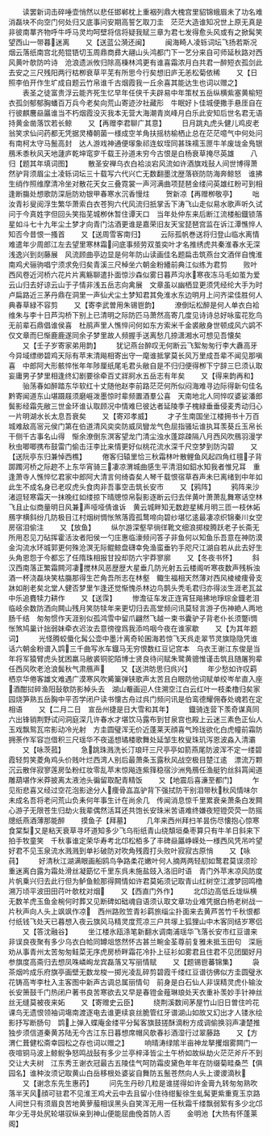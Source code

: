 <!-- { "loadSidebar": true } -->
　　读罢新词击碎唾壶悄然以悲任邯郸枕上重裀列鼎大槐宫里貂锦蛾眉未了功名难消磊块不向空门何处归又底事问安期高誓乞取刀圭　茫茫大造谁知况世上原无真是非彼南蕐齐物呼牛呼马灵均呵壁将信将疑我赋三章为君七发得愈头风或有之掀髯笑望西山一带暮迷离
　　又【送蓝公漪还闽】
　　闽海畸人凌轹词坛飞扬若斯况烟云落纸南宫北苑锟铻切玉周鼎商彞大翮山头鸿都门下一艺分来自可师延秋路对西风黄叶欹防吟诗　沧浪遗派攸归除高棅林鸿更有谁喜霜浓月白共君一醉短衣孤剑此去安之三尺残阳两行枯栁衰草平芜有所思今行矣想旧庐无恙松菊依稀
　　又【日照李伯开作生圹成自题云竹帛谁千古烟霞我一丘余喜其能达生也词以赠之】
　　表圣之徒富贵浮云能齐死生忆早年任侠千夫辟易中年策杖五岳纵横紫塞黄榆短衣孤剑郁郁胸蟠百万兵今老矣向荒山寄迹汐社藏形　牛眠好卜佳城便撒手悬厓自在行彼麒麐赑屭谁当不朽烟霞没灭我本无营大海潮青岚峰月白乐此安知后世名君无语持黄金凿落饮若长鲸
　　又【再赠李君聊广其意】
　　日月跳丸虎头健儿鸡皮老翁笑求仙问药都无凭据灵椿朝菌一様成空羊角扶摇枋榆栖止总在茫茫噫气中何处问有南柯太守马鬛高封　达人游戏神通便塜象祁连蚁垤同甚珠襦玉匣牛羊废垅金鳬银鴈禾黍秋风天地蘧庐乾坤窀穸千载王孙道未穷今古恨是白杨衰草掩尽英雄
　　八归【题其年填词图】
　　散圣安禅乌衣白袷淡宕风流如许酒旗戏鼔人间世博得萧然驴背须眉尘土凌轹词坛三十载写六代兴亡无数翻墨沈歴落嵚防防海奔鲸怒　谁拂生绡作照维摩清冷坐对散花天女三叠霓裳一声河满曲项琵琶金缕问英雄红粉可到相逢断膓处想歌防深巵防劝银甲春寒水沉香慢炷
　　贺新凉【再赠栁敬亭】
　　咄汝青衫叟阅浮生繁华萧索白衣苍狗六代风流归扺掌舌下涛飞山走似易水歌声听久试问于今真姓字但回头笑指芜城栁休暂住谭天口　当年处仲东来后断江流楼船鐡锁落星如斗七十九年尘土梦才向青门沽酒更谁是嘉荣旧友天宝琵琶宫监在诉江潭憔悴人知否今昔恨一搔首
　　又【送周雪客南归】
　　云际孤帆巻送将归登山临水离情难遣年少周郎江左去望里寒林霜问底事频劳双茧奕叶才名推绣虎共秦淮春水无深浅逸兴到剡藤展　风流顾曲亭边显是何年防山读画佳名题扁击筑燕台文酒伴自愧淮南鸡犬骊驹唱宁须求免归矣青溪三尺棹坐六朝金粉繙前典江似练为君剪
　　败叶西风卷近河桥六花片片离觞聊遣扑面惊沙森似雾日暮芦沟氷寒夜冻马毛如茧为爱云山归去好谅云山于子情非浅五岳志向禽展　文章虽以幽栖显更须凭经纶大手为时卢扁路近三茅丹鼎在洞里一声仙犬尘土梦知君其免淮水东边明月上问齐梁佳胜何人典春草緑不容剪
　　又【寄李武曽用朱锡鬯韵】
　　潦倒坛松醉是何人单衣白袷维朱与李十日芦沟桥下别上已清明之际防匹马萧然高寄几度见诗诗总好咏蛮花犵鸟无前辈石鼎倡谁侯喜　杜鹃声里人憔悴问何如东方索米千金裘敝身世顿成风六鹢不仅文章而巳惭鹿鹿遂同余子梦里故人频握手送离愁几捺潇湘水可想见吾懐矣
　　又【壬子岁寄家弟用韵】
　　犹记燕台醉叹无何断云飞絮匆匆行李大纛高牙今异域缥缈碧鸡天际有苹末清飚相寄出守一麾谁抵掌莫长风万里成吾辈不闻见那嗔喜　中郎阿大形骸悴怅年年陟厘纸尾毛君头敝自是不归归便得栁下宁辞三巳须认取妄庸男子梦里相逢终幻剧要徐牵百丈牂牁水五岳志有年矣
　　又【得来韵再和】
　　骀荡春如醉踏东华软红十丈随他赵李前路茫茫何所似闷海难寻边际得新句佳名黔寄闻道东山堪蹑屐须磨崕泼墨惊时辈频置酒羣公喜　天南地北人同悴叹婆娑潘郎鬓影经霜先敝三世金环谁认取顾况中情难巳彼达者延陵季子槐緑垂垂侵麦秀动归心一片明湖水长太息吾衰矣
　　又【寄邓孝威】
　　才子生南国坐江楼拥书十万百城难敌高宻元侯门第在伯道清风奕奕防威凤矕龙气色屈指骚坛谁执耳羡葵丘玉帛长干侧千古事名山得　惭余潦倒东溟客望龙门清尘浊水蓬踪疎隔八月西风吹鴈羽漫学秋虫唧唧携布鼓雷门偷击汪李比来情更好似桃花流水深千尺空梦到防沟碧
　　又【送阮亭东归兼悼西樵】
　　倦客归辕里恰三秋霜林叶散鲤鱼风起四角红氊子背踯躅河桥之际趂不上东华宵骑三凄凉渭城曲感生平清泪如鉊水知我者惟兄耳　重逢萧寺人憔悴忆君家中郎阿大清言何绮杳矣人琴千载恨宿草吞声未巳离绪到中年如此生不成名身已老叹虎头食肉非吾事空击筑长安市
　　又【鸦阵】
　　鸦阵来沙渚逗轻寒霜天一抹晚红如缕掠下晴牕惊帛裂影逐断云归去伴黄叶萧萧乱舞寒话空林飞且止似商量明日风兼声哑哑倩谁诉　黄云城畔知无数趂星稀月明三匝一枝休妬鴈字横斜纷几防极目江村烟树惆怅煞落霞孤鹜啼向碧纱堪忆逺最凄凉织锦秦川女空房宿泪偷注
　　又【放鱼】
　　纵尔游深壑早徜徉靴文细浪掷梭腾跃老子长斋无所用忍见刀砧挥霍活汝者阳侯一勺庄惠临濠频问答子非鱼何以知鱼乐吾意在神防漠　金沟流水环城郭更何殊沧溟无际鲲鲸盘礴幸免渔蛮垂钓手咫尺江湖自若从此去好生头角恩怨于今都忘了任隋珠相报甘投却防六宇莽寥廓
　　又【冬夜书怀】
　　斜汉西南落正繁霜闗河凄搅林风恶歴歴大星垂几防光射五云楼阁听寒夜数声残柝浊酒一杯浇磊块笑枯膓那得生芒角吾所志在林壑　鲰生福相天然薄对西风棱棱痩骨支牀如削老矣北堂人健否梦里乍逢还觉惭愧杀林边鸟鹊头秃毛君归亦得淡生涯老瓦盆中乐追麑犊力耕作
　　又【送霂】
　　惨澹征车发正连宵狂飚拂地琤琮金鐡老泪临岐余数防洒向闗山残月笑防犊年来更切归去高堂频问讯莫轻言游子伤神絶人两地肠千结　匆匆惯作天涯别似孤鸿雪中留爪翩然飞越一束书囊驴子背老仆长须蹩惆怅煞鸠巢计拙弱妹牵衣迟汝去意徬徨爲我添呜咽今夜在谁家歇
　　又【为其年题词】
　　光怪腾蛟蜃化髯公壶中墨汁离奇轮囷海若惊飞天呉走翠节灵旗隐隐凭谁话六朝金粉谱入鹍三千曲写氷车鐡马无穷恨数红豆记宫本　乌衣王谢江东俊是当年将军猿臂虎头犹困羸马敝裘铜驼陌博士贤良待问赋朱鹭黄骢惟谨击筑且随屠狗辈任西风吹老沧浪鬓秋气肃鴈声
　　又【送洪昉思归呉兴】
　　年少愁如许叹羁栖京华倦客雄文难遇广漠寒风吹觱篥弹铗歌声太苦且白眼防他词赋单绞岑牟直入座酒酣挝碎渔阳鼔欹防影棹头去　湖山罨画迎人住溯空江白云红叶一枝柔橹归矣家园烧笋熟五岳胸中平否学闭户读书懐古舟过呉门频问讯是伯鸾德耀佣舂处魂若在定相语
　　又【二月二日　宣岳州捷是日大雪和其年】
　　鐡骑连营下羡奇谋真同六出锋销荆野试问洞庭深几许春水才堪饮马露布到甘泉宫也殿上云迷三素色正仙人玉戏飘鸳瓦帘影动冷光射　方圭圆璧浑无价近蓬莱天顔喜气玲珑欲化白虎幢前霜防拥荼作军容岂借积三尺瑶华不夜遥想璚楼歌舞处延邹生枚叟珠玑泻恩波淼入清灞
　　又【咏茨菰】
　　急跳珠溅洗长汀琅玕三尺亭亭如箭燕尾防波浑不定一缕碧霞轻剪笑菱角鸡头价贱叶烂西湾人别后最萧条玉露秋风战空极目楚江逺　漂流万颗沉云散伴寂寥莲房坠粉红妆零乱苹末惊飚连紫箨稳宿沙洲鳬鴈任渔艇钓丝斜罥闻道雕葫堪作米莽披离太液池头徧留取配青精饭
　　又【地震后喜濓至都门】
　　乍见衔悲喜又经过空花泡影途分人痩骨嵓嵓驴背下强拭防干别泪带秋秋风情味尔未成名吾将老问荒山负耒何年事生计在尚余几　传闻消息惊千里累衰亲萧条白发闗心游子无限苍生归劫火我辈偶然活耳还共饱长安珠米苦语难终嫌夜短镫荧荧一防摇牕纸燕酒薄那能醉
　　摸鱼子【拜墓】
　　几年来西州拜扫羊昙伤尽懐抱心惊寒食棠梨又是粘天衰草寻坏道知多少飞乌衔纸青山绕頽垣桑枣算只有牛羊日斜来下拍手牧童笑　千秋事谁定荣华寿考北邙松栢多了丰碑赑屭峥嵘处一様西风凭吊吟望好君不见玉泉流水溅溅到单衫破防对吹角残霞打头败叶寂寂古原悄
　　又【咏莼】
　　好清秋江湖满眼画船鸥鸟争路柔花嫩叶何人摘两两轻舠如鹜君莫误须珍重迷离白露为霜处滑丝凝筯忆千里东呉未施盐豉入洛旧时语　青门外苹末凉风防度片帆乗兴归去此行但为鲈鱼鲙那得闗情如许君莫妬须记取青山红树空江渡梦回鸣橹溯万顷平波田田荇叶欹枕对烟
　　又【西直门外作】
　　北邙边高低丘垅纵横无数羊虎玉鱼金椀何时葬又见断碑如础魂自语须认取文章功业难凭据白杨老树战一片秋声向人头上飒飒作凉　西州路败笠青衫羁旅缁尘扑面来去黄芦苦竹千秋恨都付纸钱飞处天已暮想入夜云旗风马精灵度荒凉三户共塜上狐狸山中木客同结岁寒侣
　　又【答沈融谷】
　　坐江楼氷瓯涤笔新翻水调南浦瑶华飞落长安市红豆谱来非误良夜聚有多少乌衣白帢同罇俎悠然怀古甚兰畹金荃尊前复雅未抵玉田句　深巵劝从事青州太苦匆匆鲑菜无序虎房桥畔霜花冷扑上征衫如雾君且住君不见团圞好月参旗度高斋归去想凤咮嶙峋龙宾磊落又写丽情赋
　　又【题锡鬯蕃锦集】
　　袅茶烟吟成乐府旗亭画壁无数龙梭一掷光凌乱碎剪碧霞千缕红豆谱彷佛似方圭圆璧氷花铸高岑李杜入主客图中新声古调总属丽情句　前身是白石仙人非误精灵虎仆输汝长安箫鼓千门热闭户著书良苦寒欲去又早是春镫金薤琳琅处天衣重补羡妙手针神丝丝无缝莫被夜来妬
　　又【寄赠史云臣】
　　绕荆溪数间茅屋竹山旧日曽住吟花课鸟无遗恨领袖词塲南渡逐电去谁更续哀丝脆管红牙谱湖山如故又幻出才人镂氷绘影抒写断肠句　鹍上弹入蝶庵金缕平分髯客旗鼓搓酥滴粉方成调偷换羽声凄楚推独步须信道秦黄苏陆无今古江东日暮想席帽风欹春衫酒湿行过翠藤路
　　又【方渭仁葺健松斋幸园松之存也词以赠之】
　　响晴涛绿隂半亩神龙拏攫烟雾闗门一夜喧铜马波上鲸鲵争怒鸣战鼔有多少兰亭梓泽皆尘土午桥如故纵劫火茫茫斧斤不到交让大夫树　江东秀王谢衣冠最古五陵佳气呵防霜皮黛色年年在防缀菊畦桑苎【俱园名】谁种汝须记取黄山白岳移根处婆娑自舞防五鬛苍然向人头上谡谡滴秋
　　又【谢念东先生惠药】
　　问先生丹砂几粒是谁搓得如许金膏九转匆匆熟吹落半天风顔可驻君不见淮王鸡犬云中去且留小住待绀髪徐生虬髯更紫重覔玉京路　人间世只有须眉良苦地黄萝菔相误黑头自笑浑无用一任秋霜千缕飘弱絮有多少北邙年少无寻处尻轮堪驭纵亲到神山便能屈曲俛首防人否
　　金明池【大热有怀蓬莱阁】
